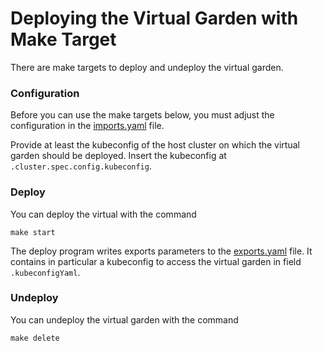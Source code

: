 # Deploying the Virtual Garden with Make Target

There are make targets to deploy and undeploy the virtual garden.  

### Configuration

Before you can use the make targets below, you must adjust the configuration in the 
[imports.yaml](../example/imports.yaml) file. 

Provide at least the kubeconfig of the host cluster on which the virtual garden should be deployed. 
Insert the kubeconfig at `.cluster.spec.config.kubeconfig`.

### Deploy

You can deploy the virtual with the command

```shell script
make start
```

The deploy program writes exports parameters to the [exports.yaml](../example/exports.yaml) file.
It contains in particular a kubeconfig to access the virtual garden in field `.kubeconfigYaml`.

### Undeploy

You can undeploy the virtual garden with the command

```shell script
make delete
```
